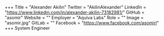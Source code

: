+++
Title = "Alexander Akilin"
Twitter = "AkilinAlexander"
LinkedIn = "https://www.linkedin.com/in/alexander-akilin-73182981/"
GitHub = "asomir"
Website = ""
Employer = "Aquiva Labs"
Role = ""
Image = "asomir.jpg"
GitLab = ""
Facebook = "https://www.facebook.com/asomirl"
+++
System Engineer